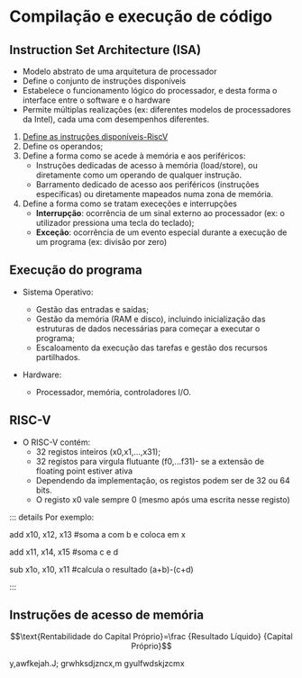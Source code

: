 # Compilação e execução de código

## Instruction Set Architecture (ISA)

- Modelo abstrato de uma arquitetura de processador
- Define o conjunto de instruções disponíveis
- Estabelece o funcionamento lógico do processador, e desta forma o interface entre o software e o hardware
- Permite múltiplas realizações (ex: diferentes modelos de processadores da Intel), cada uma com desempenhos diferentes.

1. [Define as instruções disponíveis-RiscV](https://drive.google.com/file/d/1a4tSO8MrOxcFGxrdwuO_4-0-kBs3Ol3Q/view?usp=sharing)
2. Define os operandos;
3. Define a forma como se acede à memória e aos periféricos:
   - Instruções dedicadas de acesso à memória (load/store), ou diretamente como um operando de qualquer instrução.
   - Barramento dedicado de acesso aos periféricos (instruções específicas) ou diretamente mapeados numa zona de memória.
4. Define a forma como se tratam execeções e interrupções
   - **Interrupção**: ocorrência de um sinal externo ao processador (ex: o utilizador pressiona uma tecla do teclado);
   - **Exceção**: ocorrência de um evento especial durante a execução de um programa (ex: divisão por zero)

## Execução do programa

- Sistema Operativo:

  - Gestão das entradas e saídas;
  - Gestão da memória (RAM e disco), incluindo inicialização das estruturas de dados necessárias para começar a executar o programa;
  - Escaloamento da execução das tarefas e gestão dos recursos partilhados.

- Hardware:
  - Processador, memória, controladores I/O.

## RISC-V

- O RISC-V contém:
  - 32 registos inteiros (x0,x1,...,x31);
  - 32 registos para virgula flutuante (f0,...f31)- se a extensão de floating point estiver ativa
  - Dependendo da implementação, os registos podem ser de 32 ou 64 bits.
  - O registo x0 vale sempre 0 (mesmo após uma escrita nesse registo)

::: details Por exemplo:

add x10, x12, x13 #soma a com b e coloca em x

add x11, x14, x15 #soma c e d

sub x1o, x10, x11 #calcula o resultado (a+b)-(c+d)

:::

## Instruções de acesso de memória

$$\text{Rentabilidade do Capital Próprio}=\frac {Resultado Líquido} {Capital Próprio}$$

y,awfkejah.J;
grwhksdjzncx,m
gyulfwdskjzcmx

